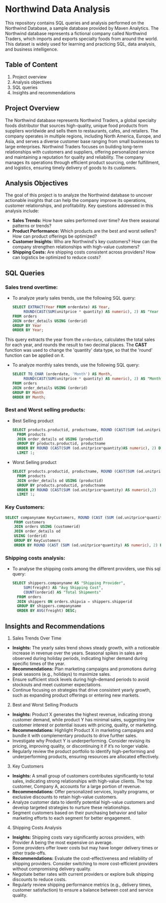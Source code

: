 # Northwind Data Analysis 
This repository contains SQL queries and analysis performed on the Northwind Database, a sample database provided by Maven Analytics. The Northwind database represents a fictional company called Northwind Traders, which imports and exports specialty foods from around the world. This dataset is widely used for learning and practicing SQL, data analysis, and business intelligence.

## **Table of Content**
1. Project overview
2. Analysis objectives
3. SQL queries
4. Insights and recommendations

## **Project Overview**
The Northwind database represents Northwind Traders, a global specialty foods distributor that sources high-quality, unique food products from suppliers worldwide and sells them to restaurants, cafes, and retailers. The company operates in multiple regions, including North America, Europe, and Asia, and serves a diverse customer base ranging from small businesses to large enterprises. Northwind Traders focuses on building long-term relationships with customers and suppliers, offering personalized service and maintaining a reputation for quality and reliability. The company manages its operations through efficient product sourcing, order fulfillment, and logistics, ensuring timely delivery of goods to its customers.

## **Analysis Objectives**
The goal of this project is to analyze the Northwind database to uncover actionable insights that can help the company improve its operations, customer relationships, and profitability. Key questions addressed in this analysis include:
- **Sales Trends:** How have sales performed over time? Are there seasonal patterns or trends?
- **Product Performance:** Which products are the best and worst sellers? How can product offerings be optimized?
- **Customer Insights:** Who are Northwind's key customers? How can the company strengthen relationships with high-value customers?
- **Shipping Costs:** Are shipping costs consistent across providers? How can logistics be optimized to reduce costs?

## **SQL Queries**
### **Sales trend overtime:**
- To analyze yearly sales trends, use the following SQL query:
  ```sql
  SELECT EXTRACT(Year FROM orderdate) AS Year,
       ROUND(CAST(SUM(unitprice * quantity) AS numeric), 2) AS "Year Sales"
  FROM orders
  JOIN order_details USING (orderid)
  GROUP BY Year
  ORDER BY Year;
This query extracts the year from the `orderdate`, calculates the total sales for each year, and rounds the result to two decimal places. The **CAST** function was used to change the 'quantity' data type, so that the 'round' function can be applied on it.

- To analyze monthly sales trends, use the following SQL query:
  ```sql
  SELECT TO_CHAR (orderdate, 'Month') AS Month,
       ROUND(CAST(SUM(unitprice * quantity) AS numeric), 2) AS "Monthly Sales"
  FROM orders
  JOIN order_details USING (orderid)
  GROUP BY Month
  ORDER BY Month;

### **Best and Worst selling products:**
- Best Selling product
  ```sql
  SELECT products.productid, productname, ROUND (CAST(SUM (od.unitprice*quantity)AS numeric), 2) AS "Quantity Sold" 
	FROM products 
	JOIN order_details od USING (productid)
	GROUP BY products.productid, productname
	ORDER BY ROUND (CAST(SUM (od.unitprice*quantity)AS numeric), 2) DESC
	LIMIT 1;

- Worst Selling product
  ```sql
  SELECT products.productid, productname, ROUND (CAST(SUM (od.unitprice*quantity) AS numeric),2) AS "Quantity Sold" 
	FROM products 
	JOIN order_details od USING (productid)
	GROUP BY products.productid, productname
	ORDER BY ROUND (CAST(SUM (od.unitprice*quantity) AS numeric),2) 
	LIMIT 1; 
  
### **Key Customers:**
```sql
SELECT companyname KeyCustomers, ROUND (CAST (SUM (od.unitprice*quantity) AS numeric), 2) AS "Orders"
	FROM customers
	JOIN orders USING (customerid)
	JOIN order_details od
	USING (orderid)
	GROUP BY KeyCustomers
	ORDER BY ROUND (CAST (SUM (od.unitprice*quantity) AS numeric), 2) DESC
```

### **Shipping costs analysis:**
- To analyse the shipping costs among the different providers, use this sql query:
  ```sql
  SELECT shippers.companyname AS "Shipping Provider", 
       SUM(freight) AS "Avg Shipping Cost", 
       COUNT(orderid) AS "Total Shipments"
	FROM orders
	JOIN shippers ON orders.shipvia = shippers.shipperid
	GROUP BY shippers.companyname
	ORDER BY AVG(freight) DESC;
  ```
## **Insights and Recommendations**
  1. Sales Trends Over Time
- **Insights:** The yearly sales trend shows steady growth, with a noticeable increase in revenue over the years. Seasonal spikes in sales are observed during holiday periods, indicating higher demand during specific times of the year.
- **Recommendations:**  Plan marketing campaigns and promotions during peak seasons (e.g., holidays) to maximize sales.
- Ensure sufficient stock levels during high-demand periods to avoid stockouts and meet customer expectations.
- Continue focusing on strategies that drive consistent yearly growth, such as expanding product offerings or entering new markets.

 2. Best and Worst Selling Products
- **Insights:** Product X generates the highest revenue, indicating strong customer demand, while product Y has minimal sales, suggesting low customer interest or potential issues with pricing, quality, or marketing.
- **Recommendations:** Highlight Product X in marketing campaigns and bundle it with complementary products to drive further sales.
- Investigate why Product Y is underperforming. Consider revising its pricing, improving quality, or discontinuing it if it’s no longer viable.
- Regularly review the product portfolio to identify high-performing and underperforming products, ensuring resources are allocated effectively.

 3. Key Customers
- **Insights:** A small group of customers contributes significantly to total sales, indicating strong relationships with high-value clients. The top customer, Company A, accounts for a large portion of revenue.
- **Recommendations:** Offer personalized services, loyalty programs, or exclusive discounts to retain high-value customers.
- Analyze customer data to identify potential high-value customers and develop targeted strategies to nurture these relationships.
- Segment customers based on their purchasing behavior and tailor marketing efforts to each segment for better engagement.

 4. Shipping Costs Analysis
- **Insights:** Shipping costs vary significantly across providers, with Provider A being the most expensive on average.
- Some providers offer lower costs but may have longer delivery times or other trade-offs.
- **Recommendations:** Evaluate the cost-effectiveness and reliability of shipping providers. Consider switching to more cost-efficient providers without compromising delivery quality.
- Negotiate better rates with current providers or explore bulk shipping discounts to reduce costs.
- Regularly review shipping performance metrics (e.g., delivery times, customer satisfaction) to ensure a balance between cost and service quality.

